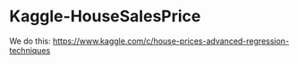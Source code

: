 # Kaggle-HouseSalesPrice

We do this:
https://www.kaggle.com/c/house-prices-advanced-regression-techniques
